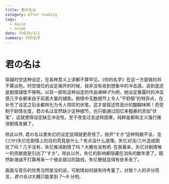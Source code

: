 ```yaml
---
title: 君の名は
category: After reading
tags:
  - movie
  - anime
date: 平成30/3/1
summary: 你的名字
---
```

# 君の名は

穿越时空这种设定，在各种意义上讲都不算罕见。《你的名字》在这一方面做的并不算出色。时空错位的设定揭开的时候，我并没有收到想象中的冲击感。说到底还是剧情铺垫不够啊。以另一部有这种设定的作品*蜘蛛子*为例，她设定暴露时的冲击感几乎全都来自于前面大量的铺垫。剧情中无数细节上令人“不舒服”的特异点，在补充了设定之后全都转化为令人惊叹的伏笔，这才是叙述性诡计的醍醐味啊！而受制于剧情长度，君の名は显然缺少这种细节，也只能通过回忆来粗暴的添加“伏笔”，这就使得设定缺乏冲击性。至于改变过去逆转因果，纯粹是都和主义强行推进剧情发展了。

除此以外, 君の名は里失忆的设定显得就更奇怪了。抛开“すき”这种狗粮不谈，泷(三叶)失忆在剧情上的目的究竟是什么？有点没什么道理。失忆对泷/三叶造成困扰了吗？几乎没有。失忆推进剧情了吗？大概也没有吧. 在我看来，失忆对剧情唯一的贡献就是引出了“すき”。除此以外，失忆的影响都隐藏在消失的数年里了。既然新海诚不打算再来一个彼此错过的路线，失忆梗就显得有些多余了。

画面与音乐的优秀当然是没的说，可剧情如何就有待考量了。对我个人的评分而言，*君の名は*大概只能拿到 7～8 分吧。

